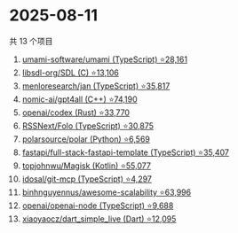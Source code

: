 # 2025-08-11

共 13 个项目

<!-- BEGIN GITHUB -->
<!-- 最后更新时间 2025-08-11 15:16:11 +0800 -->
1. [umami-software/umami (TypeScript) ⭐28,161](https://github.com/umami-software/umami)
1. [libsdl-org/SDL (C) ⭐13,106](https://github.com/libsdl-org/SDL)
1. [menloresearch/jan (TypeScript) ⭐35,817](https://github.com/menloresearch/jan)
1. [nomic-ai/gpt4all (C++) ⭐74,190](https://github.com/nomic-ai/gpt4all)
1. [openai/codex (Rust) ⭐33,770](https://github.com/openai/codex)
1. [RSSNext/Folo (TypeScript) ⭐30,875](https://github.com/RSSNext/Folo)
1. [polarsource/polar (Python) ⭐6,569](https://github.com/polarsource/polar)
1. [fastapi/full-stack-fastapi-template (TypeScript) ⭐35,407](https://github.com/fastapi/full-stack-fastapi-template)
1. [topjohnwu/Magisk (Kotlin) ⭐55,077](https://github.com/topjohnwu/Magisk)
1. [idosal/git-mcp (TypeScript) ⭐4,297](https://github.com/idosal/git-mcp)
1. [binhnguyennus/awesome-scalability ⭐63,996](https://github.com/binhnguyennus/awesome-scalability)
1. [openai/openai-node (TypeScript) ⭐9,688](https://github.com/openai/openai-node)
1. [xiaoyaocz/dart_simple_live (Dart) ⭐12,095](https://github.com/xiaoyaocz/dart_simple_live)
<!-- END GITHUB -->